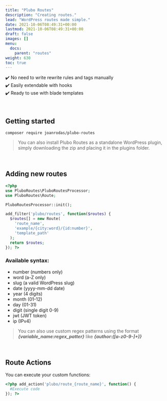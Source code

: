 ```yaml
---
title: "Plubo Routes"
description: "Creating routes."
lead: "WordPress routes made simple."
date: 2021-10-06T08:49:31+00:00
lastmod: 2021-10-06T08:49:31+00:00
draft: false
images: []
menu:
  docs:
    parent: "routes"
weight: 630
toc: true
---
```


✔️  No need to write rewrite rules and tags manually\
✔️  Easily extendable with hooks\
✔️  Ready to use with blade templates

<br/>

## Getting started

`composer require joanrodas/plubo-routes`

> You can also install Plubo Routes as a standalone WordPress plugin, simply downloading the zip and placing it in the plugins folder.

<br/>

## Adding new routes

```php
<?php
use PluboRoutes\PluboRoutesProcessor;
use PluboRoutes\Route;

PluboRoutesProcessor::init();

add_filter('plubo/routes', function($routes) {
  $routes[] = new Route(
    'route_name',
    'example/{city:word}/{id:number}',
    'template_path'
  );
  return $routes;
}); ?>
```

### Available syntax:
* number (numbers only)
* word (a-Z only)
* slug (a valid WordPress slug)
* date (yyyy-mm-dd date)
* year (4 digits)
* month (01-12)
* day (01-31)
* digit (single digit 0-9)
* jwt (JWT token)
* ip (IPv4)

> You can also use custom regex patterns using the format ***{variable_name:regex_patter}*** like ***{author:([a-z0-9-]+)}***

<br/>

## Route Actions

You can execute your custom functions:

```php
<?php add_action('plubo/route_{route_name}', function() {
  #Execute code
}); ?>
```
